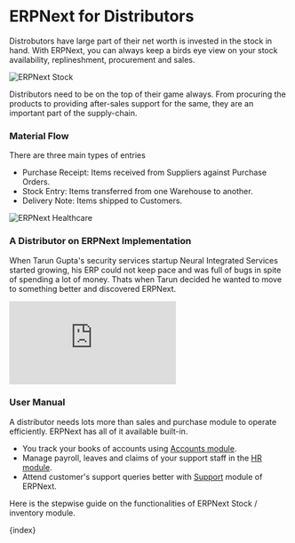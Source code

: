# ERPNext for Distributors

Distrobutors have large part of their net worth is invested in the stock in hand. With ERPNext, you can always keep a birds eye view on your stock availability, replineshment, procurement and sales.

<img class="screenshot" alt="ERPNext Stock" src="{{docs_base_url}}/assets/img/stock/stock-hero.jpg">

Distributors need to be on the top of their game always. From procuring the products to providing after-sales support for the same, they are an important part of the supply-chain.

### Material Flow

There are three main types of entries

  * Purchase Receipt: Items received from Suppliers against Purchase Orders.
  * Stock Entry: Items transferred from one Warehouse to another.
  * Delivery Note: Items shipped to Customers.

<img class="screenshot" alt="ERPNext Healthcare" src="{{docs_base_url}}/assets/img/stock/purchase-order-hero.png">

### A Distributor on ERPNext Implementation

When Tarun Gupta's security services startup Neural Integrated Services started growing, his ERP could not keep pace and was full of bugs in spite of spending a lot of money. Thats when Tarun decided he wanted to move to something better and discovered ERPNext.

<div>
    <div class='embed-container'>
        <iframe src='https://www.youtube.com/embed/7tPifRTfbGo' frameborder='0' allowfullscreen>
        </iframe>
    </div>
<div>

### User Manual

A distributor needs lots more than sales and purchase module to operate efficiently. ERPNext has all of it available built-in.

- You track your books of accounts using [Accounts module](/docs/user/manual/en/accounts.html).
- Manage payroll, leaves and claims of your support staff in the [HR module](/docs/user/manual/en/human-resources.html).
- Attend customer's support queries better with [Support](/docs/user/manual/en/support.html) module of ERPNext.

Here is the stepwise guide on the functionalities of ERPNext Stock / inventory module.

{index}
